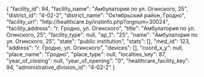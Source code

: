 {
    "facility_id": 94,
    "facility_name": "Амбулатория по ул. Огинского, 25",
    "district_id": "4-02-2",
    "district_name": "Октябрьский район, Гродно",
    "facility_url": "http:\/\/healthcare.by\/instinfo.php?orgnum=30024",
    "facility_address": "г. Гродно, ул. Огинского",
    "title": "Амбулатория по ул. Огинского, 25",
    "facility_type": null,
    "ap_1": "25",
    "name": "Амбулатория по ул. Огинского, 25",
    "state": "public institution",
    "stats": [],
    "med_id": 123,
    "address": "г. Гродно, ул. Огинского",
    "devices": [],
    "coord_x_y": null,
    "place_name": "Гродно",
    "place_type": null,
    "localties_key": 87,
    "year_of_closing": null,
    "year_of_opening": "0",
    "healthcare_facility_key": 94,
    "administrative_division_id": "4-02-2"
}